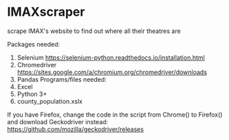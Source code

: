 # IMAXscraper
scrape IMAX's website to find out where all their theatres are

Packages needed:
1. Selenium https://selenium-python.readthedocs.io/installation.html
2. Chromedriver https://sites.google.com/a/chromium.org/chromedriver/downloads
3. Pandas 
Programs/files needed:
1. Excel
2. Python 3+
3. county_population.xslx

If you have Firefox, change the code in the script from Chrome() to Firefox() and download Geckodriver instead:
	https://github.com/mozilla/geckodriver/releases
